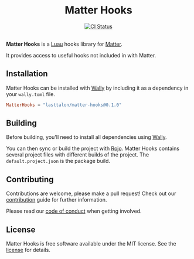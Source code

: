 <div align="center">
	<h1>Matter Hooks</h1>
</div>
<div align="center">
	<a href="https://github.com/LastTalon/matter-hooks/actions/workflows/ci.yaml">
		<img src="https://github.com/LastTalon/matter-hooks/actions/workflows/ci.yaml/badge.svg" alt="CI Status">
	</a>
</div>
<br>

**Matter Hooks** is a [Luau] hooks library for [Matter].

It provides access to useful hooks not included in with Matter.

[luau]: https://luau-lang.org/
[matter]: https://eryn.io/matter/

## Installation

Matter Hooks can be installed with [Wally] by including it as a dependency in
your `wally.toml` file.

```toml
MatterHooks = "lasttalon/matter-hooks@0.1.0"
```

## Building

Before building, you'll need to install all dependencies using [Wally].

You can then sync or build the project with [Rojo]. Matter Hooks contains
several project files with different builds of the project. The
`default.project.json` is the package build.

[rojo]: https://rojo.space/
[wally]: https://wally.run/

## Contributing

Contributions are welcome, please make a pull request! Check out our
[contribution] guide for further information.

Please read our [code of conduct] when getting involved.

[contribution]: CONTRIBUTING.md
[code of conduct]: CODE_OF_CONDUCT.md

## License

Matter Hooks is free software available under the MIT license. See the [license]
for details.

[license]: LICENSE.md
